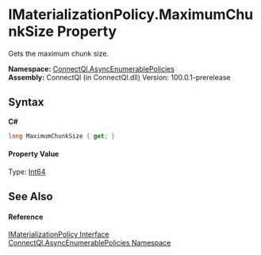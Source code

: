 # IMaterializationPolicy.MaximumChunkSize Property 
 

Gets the maximum chunk size.

**Namespace:**&nbsp;<a href="N_ConnectQl_AsyncEnumerablePolicies">ConnectQl.AsyncEnumerablePolicies</a><br />**Assembly:**&nbsp;ConnectQl (in ConnectQl.dll) Version: 100.0.1-prerelease

## Syntax

**C#**<br />
``` C#
long MaximumChunkSize { get; }
```


#### Property Value
Type: <a href="http://msdn2.microsoft.com/en-us/library/6yy583ek" target="_blank">Int64</a>

## See Also


#### Reference
<a href="T_ConnectQl_AsyncEnumerablePolicies_IMaterializationPolicy">IMaterializationPolicy Interface</a><br /><a href="N_ConnectQl_AsyncEnumerablePolicies">ConnectQl.AsyncEnumerablePolicies Namespace</a><br />